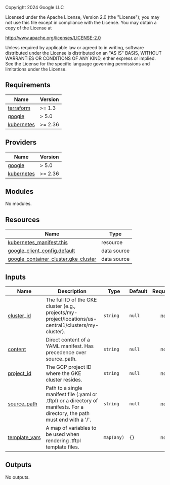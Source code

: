 <!-- BEGINNING OF PRE-COMMIT-TERRAFORM DOCS HOOK -->
Copyright 2024 Google LLC

Licensed under the Apache License, Version 2.0 (the "License");
you may not use this file except in compliance with the License.
You may obtain a copy of the License at

http://www.apache.org/licenses/LICENSE-2.0

Unless required by applicable law or agreed to in writing, software
distributed under the License is distributed on an "AS IS" BASIS,
WITHOUT WARRANTIES OR CONDITIONS OF ANY KIND, either express or implied.
See the License for the specific language governing permissions and
limitations under the License.

## Requirements

| Name | Version |
|------|---------|
| <a name="requirement_terraform"></a> [terraform](#requirement\_terraform) | >= 1.3 |
| <a name="requirement_google"></a> [google](#requirement\_google) | > 5.0 |
| <a name="requirement_kubernetes"></a> [kubernetes](#requirement\_kubernetes) | >= 2.36 |

## Providers

| Name | Version |
|------|---------|
| <a name="provider_google"></a> [google](#provider\_google) | > 5.0 |
| <a name="provider_kubernetes"></a> [kubernetes](#provider\_kubernetes) | >= 2.36 |

## Modules

No modules.

## Resources

| Name | Type |
|------|------|
| [kubernetes_manifest.this](https://registry.terraform.io/providers/hashicorp/kubernetes/latest/docs/resources/manifest) | resource |
| [google_client_config.default](https://registry.terraform.io/providers/hashicorp/google/latest/docs/data-sources/client_config) | data source |
| [google_container_cluster.gke_cluster](https://registry.terraform.io/providers/hashicorp/google/latest/docs/data-sources/container_cluster) | data source |

## Inputs

| Name | Description | Type | Default | Required |
|------|-------------|------|---------|:--------:|
| <a name="input_cluster_id"></a> [cluster\_id](#input\_cluster\_id) | The full ID of the GKE cluster (e.g., projects/my-project/locations/us-central1/clusters/my-cluster). | `string` | `null` | no |
| <a name="input_content"></a> [content](#input\_content) | Direct content of a YAML manifest. Has precedence over source\_path. | `string` | `null` | no |
| <a name="input_project_id"></a> [project\_id](#input\_project\_id) | The GCP project ID where the GKE cluster resides. | `string` | `null` | no |
| <a name="input_source_path"></a> [source\_path](#input\_source\_path) | Path to a single manifest file (.yaml or .tftpl) or a directory of manifests. For a directory, the path must end with a '/'. | `string` | `null` | no |
| <a name="input_template_vars"></a> [template\_vars](#input\_template\_vars) | A map of variables to be used when rendering .tftpl template files. | `map(any)` | `{}` | no |

## Outputs

No outputs.
<!-- END OF PRE-COMMIT-TERRAFORM DOCS HOOK -->
